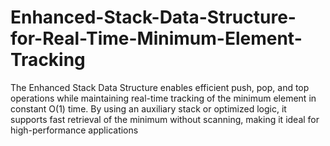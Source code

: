 # Enhanced-Stack-Data-Structure-for-Real-Time-Minimum-Element-Tracking
The Enhanced Stack Data Structure enables efficient push, pop, and top operations while maintaining real-time tracking of the minimum element in constant O(1) time. By using an auxiliary stack or optimized logic, it supports fast retrieval of the minimum without scanning, making it ideal for high-performance applications
